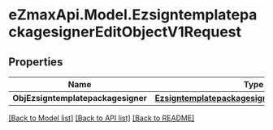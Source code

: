 
# eZmaxApi.Model.EzsigntemplatepackagesignerEditObjectV1Request

## Properties

Name | Type | Description | Notes
------------ | ------------- | ------------- | -------------
**ObjEzsigntemplatepackagesigner** | [**EzsigntemplatepackagesignerRequestCompound**](EzsigntemplatepackagesignerRequestCompound.md) |  | 

[[Back to Model list]](../README.md#documentation-for-models)
[[Back to API list]](../README.md#documentation-for-api-endpoints)
[[Back to README]](../README.md)

